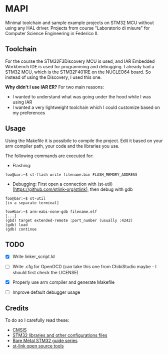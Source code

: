 # MAPI
Minimal toolchain and sample example projects on STM32 MCU without using any HAL driver. Projects from course "Laboratorio di misure" for Computer Science Engineering in Federico II.

## Toolchain
For the course the STM32F3Discovery MCU is used, and IAR Embedded Workbench IDE is used for programming and debugging.
I already had a STM32 MCU, which is the STM32F401RE on the NUCLEO64 board. So instead of using the Discovery, I used this one.

<b>Why didn't I use IAR ER?</b> For two main reasons:
- I wanted to understand what was going under the hood while I was using IAR
- I wanted a very lightweight toolchain which I could customize based on my preferences

## Usage
Using the Makefile it is possibile to compile the project. Edit it based on your arm compiler path, your code and the libraries you use.

The following commands are executed for:
- Flashing: 
```console 
foo@bar:~$ st-flash write filename.bin FLASH_MEMORY_ADDRESS
```

- Debugging: First open a connection with (st-util)[https://github.com/stlink-org/stlink], then debug with gdb 
```console 
foo@bar:~$ st-util
[in a separate terminal]

foo#bar:~$ arm-eabi-none-gdb filename.elf
[...]
(gbd) target extended-remote :port_number (usually :4242)
(gdb) load
(gdb) continue
```

## TODO
 - [x] Write linker_script.ld
 - [ ] Write .cfg for OpenOCD (can take this one from ChibiStudio maybe - I should first check the LICENSE)
 - [x] Properly use arm compiler and generate Makefile
 - [ ] Improve default debugger usage
 

## Credits
To do so I carefully read these:
- [CMSIS](https://arm-software.github.io/CMSIS_5/General/html/index.html)
- [STM32 libraries and other configurations files](https://github.com/STMicroelectronics/STM32CubeF4)
- [Bare Metal STM32 guide series](https://vivonomicon.com/2018/04/20/bare-metal-stm32-programming-part-2-making-it-to-main/)
- [st-link open source tools](https://github.com/stlink-org/stlink)

